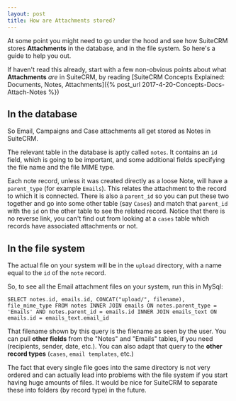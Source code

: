 ```yaml
---
layout: post
title: How are Attachments stored?
---
```


At some point you might need to go under the hood and see how SuiteCRM stores **Attachments** in the database, and in the file system. So here's a guide to help you out.

If haven't read this already, start with a few non-obvious points about what **Attachments** _are_ in SuiteCRM, by reading [SuiteCRM Concepts Explained: Documents, Notes, Attachments]({% post_url 2017-4-20-Concepts-Docs-Attach-Notes %})

## In the database ##

So Email, Campaigns and Case attachments all get stored as Notes in SuiteCRM. 

The relevant table in the database is aptly called `notes`. It contains an `id` field, which is going to be important, and some additional fields specifying the file name and the file MIME type.

Each note record, unless it was created directly as a loose Note, will have a `parent_type` (for example `Emails`). This relates the attachment to the record to which it is connected. There is also a `parent_id` so you can put these two together and go into some other table (say `Cases`) and match that `parent_id` with the `id` on the other table to see the related record. Notice that there is no reverse link, you can't find out from looking at a `cases` table which records have associated attachments or not.


## In the file system ##

The actual file on your system will be in the `upload` directory, with a name equal to the `id` of the `note` record.

So, to see all the Email attachment files on your system, run this in MySql:

```
SELECT notes.id, emails.id, CONCAT("upload/", filename), file_mime_type FROM notes INNER JOIN emails ON notes.parent_type = 'Emails' AND notes.parent_id = emails.id INNER JOIN emails_text ON emails.id = emails_text.email_id
```

That filename shown by this query is the filename as seen by the user. You can pull **other fields** from the "Notes" and "Emails" tables, if you need (recipients, sender, date, etc.). You can also adapt that query to the **other record types** (`cases`, `email templates`, etc.)

The fact that every single file goes into the same directory is not very ordered and can actually lead into problems with the file system if you start having huge amounts of files. It would be nice for SuiteCRM to separate these into folders (by record type) in the future.
